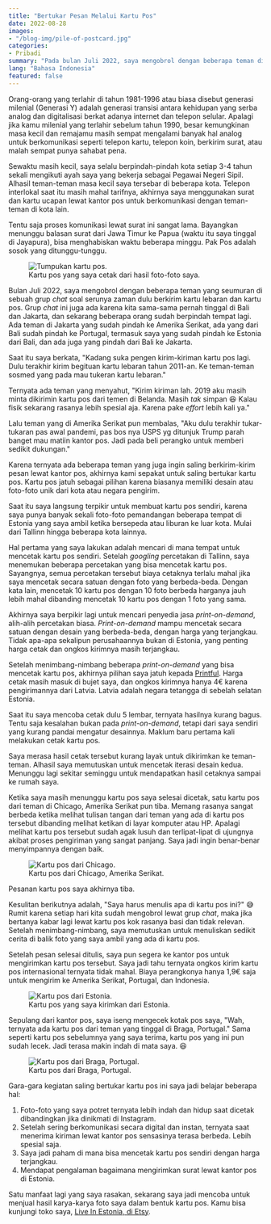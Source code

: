 ```yaml
---
title: "Bertukar Pesan Melalui Kartu Pos"
date: 2022-08-28
images:
- "/blog-img/pile-of-postcard.jpg"
categories:
- Pribadi
summary: "Pada bulan Juli 2022, saya mengobrol dengan beberapa teman di sebuah grup chat tentang nostalgia menunggu tukang pos datang membawa surat dari para sahabat."
lang: "Bahasa Indonesia"
featured: false
---
```


Orang-orang yang terlahir di tahun 1981-1996 atau biasa disebut generasi milenial (Generasi Y) adalah generasi transisi antara kehidupan yang serba analog dan digitalisasi berkat adanya internet dan telepon selular. Apalagi jika kamu milenial yang terlahir sebelum tahun 1990, besar kemungkinan masa kecil dan remajamu masih sempat mengalami banyak hal analog untuk berkomunikasi seperti telepon kartu, telepon koin, berkirim surat, atau malah sempat punya sahabat pena.

Sewaktu masih kecil, saya selalu berpindah-pindah kota setiap 3-4 tahun sekali mengikuti ayah saya yang bekerja sebagai Pegawai Negeri Sipil. Alhasil teman-teman masa kecil saya tersebar di beberapa kota. Telepon interlokal saat itu masih mahal tarifnya, akhirnya saya menggunakan surat dan kartu ucapan lewat kantor pos untuk berkomunikasi dengan teman-teman di kota lain.

Tentu saja proses komunikasi lewat surat ini sangat lama. Bayangkan menunggu balasan surat dari Jawa Timur ke Papua (waktu itu saya tinggal di Jayapura), bisa menghabiskan waktu beberapa minggu. Pak Pos adalah sosok yang ditunggu-tunggu.

<div class="text-center">
<figure class="figure">
<img src="https://www.asepbagja.com/blog-img/pile-of-postcard.jpg" class="figure-img img-fluid" alt="Tumpukan kartu pos." />
<figcaption class="figure-caption text-center">Kartu pos yang saya cetak dari hasil foto-foto saya.</figcaption>
</figure>
</div>

Bulan Juli 2022, saya mengobrol dengan beberapa teman yang seumuran di sebuah grup *chat* soal serunya zaman dulu berkirim kartu lebaran dan kartu pos. Grup *chat* ini juga ada karena kita sama-sama pernah tinggal di Bali dan Jakarta, dan sekarang beberapa orang sudah berpindah tempat lagi. Ada teman di Jakarta yang sudah pindah ke Amerika Serikat, ada yang dari Bali sudah pindah ke Portugal, termasuk saya yang sudah pindah ke Estonia dari Bali, dan ada juga yang pindah dari Bali ke Jakarta.

Saat itu saya berkata, "Kadang suka pengen kirim-kiriman kartu pos lagi. Dulu terakhir kirim begituan kartu lebaran tahun 2011-an. Ke teman-teman sosmed yang pada mau tukeran kartu lebaran."

Ternyata ada teman yang menyahut, "Kirim kiriman lah. 2019 aku masih minta dikirimin kartu pos dari temen di Belanda. Masih *tak* simpan 😆 Kalau fisik sekarang rasanya lebih spesial aja. Karena pake *effort* lebih kali ya."

Lalu teman yang di Amerika Serikat pun membalas, "Aku dulu terakhir tukar-tukaran pas awal pandemi, pas bos nya USPS yg ditunjuk Trump parah banget mau matiin kantor pos. Jadi pada beli perangko untuk memberi sedikit dukungan."

Karena ternyata ada beberapa teman yang juga ingin saling berkirim-kirim pesan lewat kantor pos, akhirnya kami sepakat untuk saling bertukar kartu pos. Kartu pos jatuh sebagai pilihan karena biasanya memiliki desain atau foto-foto unik dari kota atau negara pengirim.

Saat itu saya langsung terpikir untuk membuat kartu pos sendiri, karena saya punya banyak sekali foto-foto pemandangan beberapa tempat di Estonia yang saya ambil ketika bersepeda atau liburan ke luar kota. Mulai dari Tallinn hingga beberapa kota lainnya.

Hal pertama yang saya lakukan adalah mencari di mana tempat untuk mencetak kartu pos sendiri. Setelah *googling* percetakan di Tallinn, saya menemukan beberapa percetakan yang bisa mencetak kartu pos. Sayangnya, semua percetakan tersebut biaya cetaknya terlalu mahal jika saya mencetak secara satuan dengan foto yang berbeda-beda. Dengan kata lain, mencetak 10 kartu pos dengan 10 foto berbeda harganya jauh lebih mahal dibanding mencetak 10 kartu pos dengan 1 foto yang sama.

Akhirnya saya berpikir lagi untuk mencari penyedia jasa *print-on-demand*, alih-alih percetakan biasa. *Print-on-demand* mampu mencetak secara satuan dengan desain yang berbeda-beda, dengan harga yang terjangkau. Tidak apa-apa sekalipun perusahaannya bukan di Estonia, yang penting harga cetak dan ongkos kirimnya masih terjangkau.

Setelah menimbang-nimbang beberapa *print-on-demand* yang bisa mencetak kartu pos, akhirnya pilihan saya jatuh kepada [Printful](https://www.printful.com/a/liveinestonia). Harga cetak masih masuk di bujet saya, dan ongkos kirimnya hanya 4€ karena pengirimannya dari Latvia. Latvia adalah negara tetangga di sebelah selatan Estonia.

Saat itu saya mencoba cetak dulu 5 lembar, ternyata hasilnya kurang bagus. Tentu saja kesalahan bukan pada *print-on-demand*, tetapi dari saya sendiri yang kurang pandai mengatur desainnya. Maklum baru pertama kali melakukan cetak kartu pos.

Saya merasa hasil cetak tersebut kurang layak untuk dikirimkan ke teman-teman. Alhasil saya memutuskan untuk mencetak iterasi desain kedua. Menunggu lagi sekitar seminggu untuk mendapatkan hasil cetaknya sampai ke rumah saya.

Ketika saya masih menunggu kartu pos saya selesai dicetak, satu kartu pos dari teman di Chicago, Amerika Serikat pun tiba. Memang rasanya sangat berbeda ketika melihat tulisan tangan dari teman yang ada di kartu pos tersebut dibanding melihat ketikan di layar komputer atau HP. Apalagi melihat kartu pos tersebut sudah agak lusuh dan terlipat-lipat di ujungnya akibat proses pengiriman yang sangat panjang. Saya jadi ingin benar-benar menyimpannya dengan baik.

<div class="text-center">
<figure class="figure">
<img src="https://www.asepbagja.com/blog-img/kartu-pos-chicago.jpg" class="figure-img img-fluid" alt="Kartu pos dari Chicago." />
<figcaption class="figure-caption text-center">Kartu pos dari Chicago, Amerika Serikat.</figcaption>
</figure>
</div>

Pesanan kartu pos saya akhirnya tiba.

Kesulitan berikutnya adalah, "Saya harus menulis apa di kartu pos ini?" 😅 Rumit karena setiap hari kita sudah mengobrol lewat grup *chat*, maka jika bertanya kabar lagi lewat kartu pos kok rasanya basi dan tidak relevan. Setelah menimbang-nimbang, saya memutuskan untuk menuliskan sedikit cerita di balik foto yang saya ambil yang ada di kartu pos.

Setelah pesan selesai ditulis, saya pun segera ke kantor pos untuk mengirimkan kartu pos tersebut. Saya jadi tahu ternyata ongkos kirim kartu pos internasional ternyata tidak mahal. Biaya perangkonya hanya 1,9€ saja untuk mengirim ke Amerika Serikat, Portugal, dan Indonesia.

<div class="text-center">
<figure class="figure">
<img src="https://www.asepbagja.com/blog-img/kartu-pos-eesti.jpg" class="figure-img img-fluid" alt="Kartu pos dari Estonia." />
<figcaption class="figure-caption text-center">Kartu pos yang saya kirimkan dari Estonia.</figcaption>
</figure>
</div>

Sepulang dari kantor pos, saya iseng mengecek kotak pos saya, "Wah, ternyata ada kartu pos dari teman yang tinggal di Braga, Portugal." Sama seperti kartu pos sebelumnya yang saya terima, kartu pos yang ini pun sudah lecek. Jadi terasa makin indah di mata saya. 😆

<div class="text-center">
<figure class="figure">
<img src="https://www.asepbagja.com/blog-img/kartu-pos-braga.jpg" class="figure-img img-fluid" alt="Kartu pos dari Braga, Portugal." />
<figcaption class="figure-caption text-center">Kartu pos dari Braga, Portugal.</figcaption>
</figure>
</div>

Gara-gara kegiatan saling bertukar kartu pos ini saya jadi belajar beberapa hal:
1. Foto-foto yang saya potret ternyata lebih indah dan hidup saat dicetak dibandingkan jika dinikmati di Instagram.
2. Setelah sering berkomunikasi secara digital dan instan, ternyata saat menerima kiriman lewat kantor pos sensasinya terasa berbeda. Lebih spesial saja.
3. Saya jadi paham di mana bisa mencetak kartu pos sendiri dengan harga terjangkau.
4. Mendapat pengalaman bagaimana mengirimkan surat lewat kantor pos di Estonia.

Satu manfaat lagi yang saya rasakan, sekarang saya jadi mencoba untuk menjual hasil karya-karya foto saya dalam bentuk kartu pos. Kamu bisa kunjungi toko saya, [Live In Estonia, di Etsy](https://www.etsy.com/shop/LiveInEstonia).
